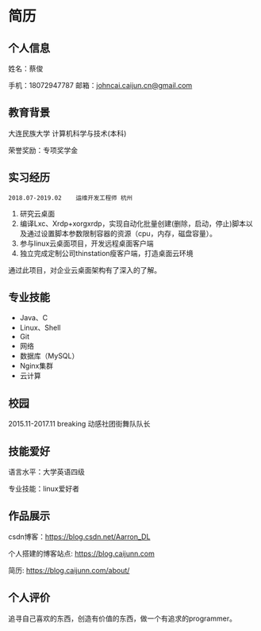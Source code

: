 # 简历

## 个人信息
姓名：蔡俊 

手机：18072947787  邮箱：johncai.caijun.cn@gmail.com

## 教育背景

大连民族大学	计算机科学与技术(本科)

荣誉奖励：专项奖学金

## 实习经历

`2018.07-2019.02	运维开发工程师	杭州`

1. 研究云桌面
2. 编译Lxc、Xrdp+xorgxrdp，实现自动化批量创建(删除，启动，停止)脚本以及通过设置脚本参数限制容器的资源（cpu，内存，磁盘容量）。
3. 参与linux云桌面项目，开发远程桌面客户端
4. 独立完成定制公司thinstation瘦客户端，打造桌面云环境

通过此项目，对企业云桌面架构有了深入的了解。

## 专业技能

			
- Java、C
- Linux、Shell
- Git
- 网络
- 数据库（MySQL）
- Nginx集群
- 云计算

## 校园

2015.11-2017.11 breaking	动感社团街舞队队长

## 技能爱好	

语言水平：大学英语四级

专业技能：linux爱好者

## 作品展示
csdn博客：https://blog.csdn.net/Aarron_DL

个人搭建的博客站点: https://blog.caijunn.com

简历: https://blog.caijunn.com/about/

## 个人评价

追寻自己喜欢的东西，创造有价值的东西，做一个有追求的programmer。






